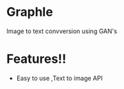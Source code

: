 # Graphle 
Image to text convversion using GAN's
# Features!!

  - Easy to use ,Text to image API 










